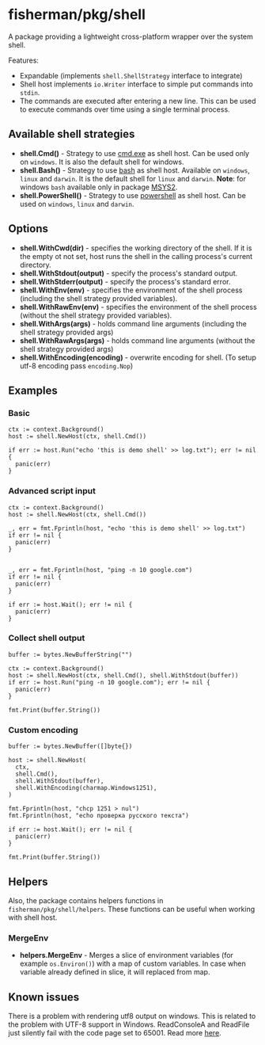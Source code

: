 # fisherman/pkg/shell

A package providing a lightweight cross-platform wrapper over the system shell.

Features:

- Expandable (implements `shell.ShellStrategy` interface to integrate)
- Shell host implements `io.Writer` interface to simple put commands into `stdin`.
- The commands are executed after entering a new line. This can be used to execute
  commands over time using a single terminal process.

## Available shell strategies

- **shell.Cmd()** - Strategy to use [cmd.exe](https://docs.microsoft.com/en-us/windows-server/administration/windows-commands/cmd?ranMID=46131&ranEAID=a1LgFw09t88&ranSiteID=a1LgFw09t88-GnIhyB.n9js83pQZuKa7oQ&epi=a1LgFw09t88-GnIhyB.n9js83pQZuKa7oQ&irgwc=1&OCID=AID2200057_aff_7806_1243925&tduid=%28ir__tx9o062soskf6jneo33yzzo9bn2xoglw11jzryfe00%29%287806%29%281243925%29%28a1LgFw09t88-GnIhyB.n9js83pQZuKa7oQ%29%28%29&irclickid=_tx9o062soskf6jneo33yzzo9bn2xoglw11jzryfe00)
  as shell host. Can be used only on `windows`. It is also the default
  shell for windows.
- **shell.Bash()** - Strategy to use [bash](https://www.gnu.org/software/bash/)
  as shell host. Available on  `windows`, `linux` and `darwin`. It is the default
  shell for `linux` and `darwin`. **Note**: for windows `bash` available only
  in package [MSYS2](https://www.msys2.org/).
- **shell.PowerShell()** - Strategy to use [powershell](https://docs.microsoft.com/en-us/powershell/scripting/overview?view=powershell-7.2)
  as shell host. Can be used on `windows`, `linux` and `darwin`.

## Options

- **shell.WithCwd(dir)** - specifies the working directory of the shell.
  If it is the empty ot not set, host runs the shell in the calling process's
  current directory.
- **shell.WithStdout(output)** - specify the process's standard output.
- **shell.WithStderr(output)** - specify the process's standard error.
- **shell.WithEnv(env)** - specifies the environment of the shell process
  (including the shell strategy provided variables).
- **shell.WithRawEnv(env)** - specifies the environment of the shell process
  (without the shell strategy provided variables).
- **shell.WithArgs(args)** - holds command line arguments (including the shell
  strategy provided args)
- **shell.WithRawArgs(args)** - holds command line arguments (without the shell
  strategy provided args)
- **shell.WithEncoding(encoding)** - overwrite encoding for shell. (To setup utf-8
  encoding pass `encoding.Nop`)

## Examples

### Basic

```golang
ctx := context.Background()
host := shell.NewHost(ctx, shell.Cmd())

if err := host.Run("echo 'this is demo shell' >> log.txt"); err != nil {
  panic(err)
}
```

### Advanced script input

```golang
ctx := context.Background()
host := shell.NewHost(ctx, shell.Cmd())

_, err = fmt.Fprintln(host, "echo 'this is demo shell' >> log.txt")
if err != nil {
  panic(err)
}


_, err = fmt.Fprintln(host, "ping -n 10 google.com")
if err != nil {
  panic(err)
}

if err := host.Wait(); err != nil {
  panic(err)
}
```

### Collect shell output

```golang
buffer := bytes.NewBufferString("")

ctx := context.Background()
host := shell.NewHost(ctx, shell.Cmd(), shell.WithStdout(buffer))
if err := host.Run("ping -n 10 google.com"); err != nil {
  panic(err)
}

fmt.Print(buffer.String())
```

### Custom encoding

``` golang
buffer := bytes.NewBuffer([]byte{})

host := shell.NewHost(
  ctx,
  shell.Cmd(),
  shell.WithStdout(buffer),
  shell.WithEncoding(charmap.Windows1251),
)

fmt.Fprintln(host, "chcp 1251 > nul")
fmt.Fprintln(host, "echo проверка русского текста")

if err := host.Wait(); err != nil {
  panic(err)
}

fmt.Print(buffer.String())
```

## Helpers

Also, the package contains helpers functions in `fisherman/pkg/shell/helpers`.
These functions can be useful when working with shell host.

### MergeEnv

- **helpers.MergeEnv** - Merges a slice of environment variables
  (for example `os.Environ()`) with a map of custom variables.
  In case when variable already defined in slice, it will replaced from map.

## Known issues

There is a problem with rendering utf8 output on windows. This is related to the
problem with UTF-8 support in Windows. ReadConsoleA and ReadFile just silently
fail with the code page set to 65001. Read more [here](https://social.msdn.microsoft.com/Forums/vstudio/en-US/6db367e1-6b39-4c91-bd08-e3779ae5fc23/problems-with-readingwriting-utf8-characters-to-console?forum=vcgeneral).
